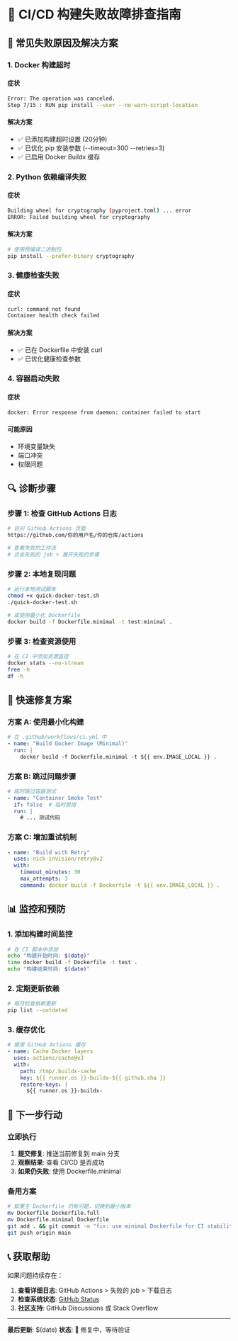 # 🔧 CI/CD 构建失败故障排查指南

## 🚨 常见失败原因及解决方案

### 1. **Docker 构建超时**

#### 症状
```bash
Error: The operation was canceled.
Step 7/15 : RUN pip install --user --no-warn-script-location
```

#### 解决方案
- ✅ 已添加构建超时设置 (20分钟)
- ✅ 已优化 pip 安装参数 (--timeout=300 --retries=3)
- ✅ 已启用 Docker Buildx 缓存

### 2. **Python 依赖编译失败**

#### 症状
```bash
Building wheel for cryptography (pyproject.toml) ... error
ERROR: Failed building wheel for cryptography
```

#### 解决方案
```bash
# 使用预编译二进制包
pip install --prefer-binary cryptography
```

### 3. **健康检查失败**

#### 症状
```bash
curl: command not found
Container health check failed
```

#### 解决方案
- ✅ 已在 Dockerfile 中安装 curl
- ✅ 已优化健康检查参数

### 4. **容器启动失败**

#### 症状
```bash
docker: Error response from daemon: container failed to start
```

#### 可能原因
- 环境变量缺失
- 端口冲突
- 权限问题

## 🔍 诊断步骤

### 步骤 1: 检查 GitHub Actions 日志
```bash
# 访问 GitHub Actions 页面
https://github.com/你的用户名/你的仓库/actions

# 查看失败的工作流
# 点击失败的 job > 展开失败的步骤
```

### 步骤 2: 本地复现问题
```bash
# 运行本地测试脚本
chmod +x quick-docker-test.sh
./quick-docker-test.sh

# 或使用最小化 Dockerfile
docker build -f Dockerfile.minimal -t test:minimal .
```

### 步骤 3: 检查资源使用
```bash
# 在 CI 中添加资源监控
docker stats --no-stream
free -h
df -h
```

## 🚀 快速修复方案

### 方案 A: 使用最小化构建
```yaml
# 在 .github/workflows/ci.yml 中
- name: "Build Docker Image (Minimal)"
  run: |
    docker build -f Dockerfile.minimal -t ${{ env.IMAGE_LOCAL }} .
```

### 方案 B: 跳过问题步骤
```yaml
# 临时跳过容器测试
- name: "Container Smoke Test"
  if: false  # 临时禁用
  run: |
    # ... 测试代码
```

### 方案 C: 增加重试机制
```yaml
- name: "Build with Retry"
  uses: nick-invision/retry@v2
  with:
    timeout_minutes: 30
    max_attempts: 3
    command: docker build -f Dockerfile -t ${{ env.IMAGE_LOCAL }} .
```

## 📊 监控和预防

### 1. 添加构建时间监控
```bash
# 在 CI 脚本中添加
echo "构建开始时间: $(date)"
time docker build -f Dockerfile -t test .
echo "构建结束时间: $(date)"
```

### 2. 定期更新依赖
```bash
# 每月检查依赖更新
pip list --outdated
```

### 3. 缓存优化
```yaml
# 使用 GitHub Actions 缓存
- name: Cache Docker layers
  uses: actions/cache@v3
  with:
    path: /tmp/.buildx-cache
    key: ${{ runner.os }}-buildx-${{ github.sha }}
    restore-keys: |
      ${{ runner.os }}-buildx-
```

## 🎯 下一步行动

### 立即执行
1. **提交修复**: 推送当前修复到 main 分支
2. **观察结果**: 查看 CI/CD 是否成功
3. **如果仍失败**: 使用 Dockerfile.minimal

### 备用方案
```bash
# 如果主 Dockerfile 仍有问题，切换到最小版本
mv Dockerfile Dockerfile.full
mv Dockerfile.minimal Dockerfile
git add . && git commit -m "fix: use minimal Dockerfile for CI stability"
git push origin main
```

## 📞 获取帮助

如果问题持续存在：

1. **查看详细日志**: GitHub Actions > 失败的 job > 下载日志
2. **检查系统状态**: [GitHub Status](https://www.githubstatus.com/)
3. **社区支持**: GitHub Discussions 或 Stack Overflow

---

**最后更新**: $(date)
**状态**: 🔧 修复中，等待验证

